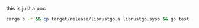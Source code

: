 this is just a poc

```sh
cargo b -r && cp target/release/librustgo.a librustgo.syso && go test -v
```
